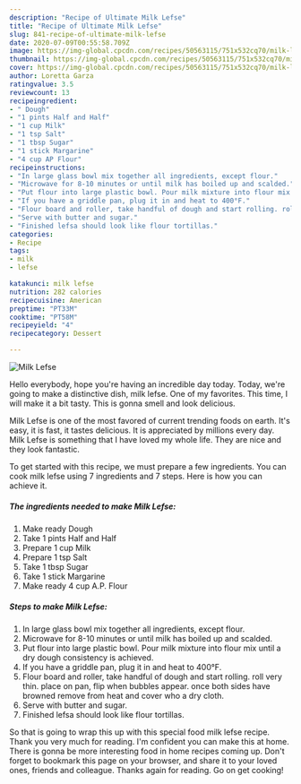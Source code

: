```yaml
---
description: "Recipe of Ultimate Milk Lefse"
title: "Recipe of Ultimate Milk Lefse"
slug: 841-recipe-of-ultimate-milk-lefse
date: 2020-07-09T00:55:58.709Z
image: https://img-global.cpcdn.com/recipes/50563115/751x532cq70/milk-lefse-recipe-main-photo.jpg
thumbnail: https://img-global.cpcdn.com/recipes/50563115/751x532cq70/milk-lefse-recipe-main-photo.jpg
cover: https://img-global.cpcdn.com/recipes/50563115/751x532cq70/milk-lefse-recipe-main-photo.jpg
author: Loretta Garza
ratingvalue: 3.5
reviewcount: 13
recipeingredient:
- " Dough"
- "1 pints Half and Half"
- "1 cup Milk"
- "1 tsp Salt"
- "1 tbsp Sugar"
- "1 stick Margarine"
- "4 cup AP Flour"
recipeinstructions:
- "In large glass bowl mix together all ingredients, except flour."
- "Microwave for 8-10 minutes or until milk has boiled up and scalded."
- "Put flour into large plastic bowl. Pour milk mixture into flour mix until a dry dough consistency is achieved."
- "If you have a griddle pan, plug it in and heat to 400°F."
- "Flour board and roller, take handful of dough and start rolling. roll very thin. place on pan, flip when bubbles appear. once both sides have browned remove from heat and cover who a dry cloth."
- "Serve with butter and sugar."
- "Finished lefsa should look like flour tortillas."
categories:
- Recipe
tags:
- milk
- lefse

katakunci: milk lefse 
nutrition: 282 calories
recipecuisine: American
preptime: "PT33M"
cooktime: "PT58M"
recipeyield: "4"
recipecategory: Dessert

---
```



![Milk Lefse](https://img-global.cpcdn.com/recipes/50563115/751x532cq70/milk-lefse-recipe-main-photo.jpg)

Hello everybody, hope you're having an incredible day today. Today, we're going to make a distinctive dish, milk lefse. One of my favorites. This time, I will make it a bit tasty. This is gonna smell and look delicious.

Milk Lefse is one of the most favored of current trending foods on earth. It's easy, it is fast, it tastes delicious. It is appreciated by millions every day. Milk Lefse is something that I have loved my whole life. They are nice and they look fantastic.




To get started with this recipe, we must prepare a few ingredients. You can cook milk lefse using 7 ingredients and 7 steps. Here is how you can achieve it.

<!--inarticleads1-->

##### The ingredients needed to make Milk Lefse:

1. Make ready  Dough
1. Take 1 pints Half and Half
1. Prepare 1 cup Milk
1. Prepare 1 tsp Salt
1. Take 1 tbsp Sugar
1. Take 1 stick Margarine
1. Make ready 4 cup A.P. Flour




<!--inarticleads2-->

##### Steps to make Milk Lefse:

1. In large glass bowl mix together all ingredients, except flour.
1. Microwave for 8-10 minutes or until milk has boiled up and scalded.
1. Put flour into large plastic bowl. Pour milk mixture into flour mix until a dry dough consistency is achieved.
1. If you have a griddle pan, plug it in and heat to 400°F.
1. Flour board and roller, take handful of dough and start rolling. roll very thin. place on pan, flip when bubbles appear. once both sides have browned remove from heat and cover who a dry cloth.
1. Serve with butter and sugar.
1. Finished lefsa should look like flour tortillas.




So that is going to wrap this up with this special food milk lefse recipe. Thank you very much for reading. I'm confident you can make this at home. There is gonna be more interesting food in home recipes coming up. Don't forget to bookmark this page on your browser, and share it to your loved ones, friends and colleague. Thanks again for reading. Go on get cooking!

